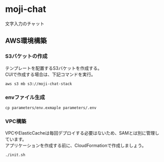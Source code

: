 # moji-chat
文字入力のチャット

## AWS環境構築

### S3バケットの作成
テンプレートを配置するS3バケットを作成する。  
CUIで作成する場合は、下記コマンドを実行。

```
aws s3 mb s3://moji-chat-stack
```

### envファイル生成
```
cp parameters/env.exmaple parameters/.env
```


### VPC構築
VPCやElasticCacheは毎回デプロイする必要はないため、SAMとは別に管理しています。  
アプリケーションを作成する前に、CloudFormationで作成しましょう。

```
./init.sh
```